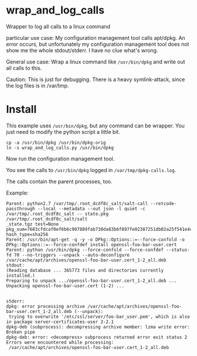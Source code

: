 # wrap_and_log_calls

Wrapper to log all calls to a linux command

particular use case: My configuration management tool calls apt/dpkg. An error occurs, but unfortunately my configuration management tool 
does not show me the whole stdout/stderr. I have no clue what's wrong.

General use case: Wrap a linux command like `/usr/bin/dpkg` and write out all calls to this.

Caution: This is just for debugging. There is a heavy symlink-attack, since the log files is in /var/tmp.

# Install

This example uses `/usr/bin/dpkg`, but any command can be wrapper. You just need to modify the python script a little bit.

```
cp -a /usr/bin/dpkg /usr/bin/dpkg-orig
ln -s wrap_and_log_calls.py /usr/bin/dpkg
```

Now run the configuration management tool.

You see the calls to `/usr/bin/dpkg` logged in `/var/tmp/dpkg-calls.log`.

The calls contain the parent processes, too.

Example:

```
Parent: python2.7 /var/tmp/.root_dcdf8c_salt/salt-call --retcode-passthrough --local --metadata --out json -l quiet -c /var/tmp/.root_dcdf8c_salt -- state.pkg /var/tmp/.root_dcdf8c_salt/salt
_state.tgz test=None pkg_sum=7683cfdcaf0ef6b6c907889fab738da83b6f897fe02387251db02a25f541e4ca hash_type=sha256
Parent: /usr/bin/apt-get -q -y -o DPkg::Options::=--force-confold -o DPkg::Options::=--force-confdef install openssl-foo-bar-user.cert
Parent: python /usr/bin/dpkg --force-confold --force-confdef --status-fd 70 --no-triggers --unpack --auto-deconfigure /var/cache/apt/archives/openssl-foo-bar-user.cert_1-2_all.deb
stdout:
(Reading database ... 365773 files and directories currently installed.)
Preparing to unpack .../openssl-foo-bar-user.cert_1-2_all.deb ...
Unpacking openssl-foo-bar-user.cert (1-2) ...


stderr:
dpkg: error processing archive /var/cache/apt/archives/openssl-foo-bar-user.cert_1-2_all.deb (--unpack):
 trying to overwrite '/etc/ssl/server/foo-bar_user.pem', which is also in package server-certificates-user 2-2.1
dpkg-deb (subprocess): decompressing archive member: lzma write error: Broken pipe
dpkg-deb: error: <decompress> subprocess returned error exit status 2
Errors were encountered while processing:
 /var/cache/apt/archives/openssl-foo-bar-user.cert_1-2_all.deb
```
